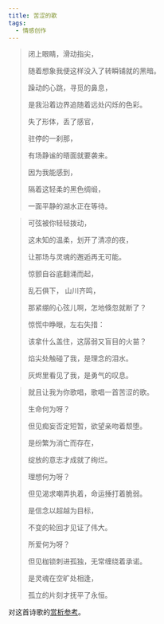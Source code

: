 ```yaml
---
title: 苦涩的歌
tags:
  - 情感创作
---
```


> 闭上眼睛，滑动指尖，
>
> 随着想象我便这样没入了转瞬铺就的黑暗。
>
> 躁动的心跳，寻觅的鼻息，
>
> 是我沿着边界追随着远处闪烁的色彩。
>
> 失了形体，丢了感官，
>
> 驻停的一刹那，
>
> 有场静谧的晤面就要袭来。
>
> 因为我能感到，
>
> 隔着这轻柔的黑色绸缎，
>
> 一面平静的湖水正在等待。
>

> 可弦被你轻轻拨动，
>
> 这未知的温柔，划开了清凉的夜，
>
> 让那场与灵魂的邂逅再无可能。
>
> 惊颤自谷底翻涌而起，
>
> 乱石俱下， 山川齐鸣，
>
> 那紧绷的心弦儿啊，怎地倏忽就断了？
>
> 惊慌中睁眼，左右失措：
>
> 该拿什么盖住，这孱弱又盲目的火苗？
>
> 焰尖处触碰了我，是理念的泪水。
>
> 灰烬里看见了我，是勇气的叹息。
>

> 就且让我为你歌唱，歌唱一首苦涩的歌。
>
> 生命何为呀？
>
> 但见痴妄否定短暂，欲望亲吻着颓堕。
>
> 是纷繁为消亡而存在，
>
> 绽放的意志才成就了绚烂。
>
> 理想何为呀？
>
> 但见渴求嘲弄执着，命运捶打着脆弱。
>
> 是信念以超越为目标，
>
> 不变的轮回才见证了伟大。
>
> 所爱何为呀？
>
> 但见枷锁刺进孤独，无常缠绕着承诺。
>
> 是灵魂在空旷处相逢，
>
> 孤立的片刻才抚平了永恒。
>


对这首诗歌的[赏析参考](https://g.co/gemini/share/60cd20d2439f)。
